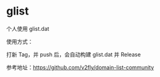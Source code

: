 # glist

个人使用 glist.dat

使用方式：

打新 Tag，并 push 后，会自动构建 glist.dat 并 Release

参考地址：https://github.com/v2fly/domain-list-community